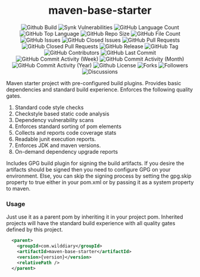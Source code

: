 <h1 align="center" style="font-weight: bold; margin-top: 20px; margin-bottom: 20px;">maven-base-starter</h1>

<p align="center">

  <img alt="Github Build" src="https://img.shields.io/github/actions/workflow/status/Wilddiary/maven-base-starter/maven-release.yml" />
  <img alt="Synk Vulnerabilities" src="https://img.shields.io/snyk/vulnerabilities/github/Wilddiary/maven-base-starter" />
  <img alt="GitHub Language Count" src="https://img.shields.io/github/languages/count/Wilddiary/maven-base-starter" />
  <img alt="GitHub Top Language" src="https://img.shields.io/github/languages/top/Wilddiary/maven-base-starter" />
  <img alt="GitHub Repo Size" src="https://img.shields.io/github/repo-size/Wilddiary/maven-base-starter" />
  <img alt="GitHub File Count" src="https://img.shields.io/github/directory-file-count/Wilddiary/maven-base-starter" />
  <img alt="GitHub Issues" src="https://img.shields.io/github/issues/Wilddiary/maven-base-starter" />
  <img alt="GitHub Closed Issues" src="https://img.shields.io/github/issues-closed/Wilddiary/maven-base-starter" />
  <img alt="GitHub Pull Requests" src="https://img.shields.io/github/issues-pr/Wilddiary/maven-base-starter" />
  <img alt="GitHub Closed Pull Requests" src="https://img.shields.io/github/issues-pr-closed/Wilddiary/maven-base-starter" />
  <img alt="GitHub Release" src="https://img.shields.io/github/v/release/Wilddiary/maven-base-starter?date_order_by=created_at&sort=date" />
  <img alt="GitHub Tag" src="https://img.shields.io/github/v/tag/Wilddiary/maven-base-starter" />
  <img alt="GitHub Contributors" src="https://img.shields.io/github/contributors/Wilddiary/maven-base-starter" />
  <img alt="GitHub Last Commit" src="https://img.shields.io/github/last-commit/Wilddiary/maven-base-starter" />
  <img alt="GitHub Commit Activity (Week)" src="https://img.shields.io/github/commit-activity/w/Wilddiary/maven-base-starter" />
  <img alt="GitHub Commit Activity (Month)" src="https://img.shields.io/github/commit-activity/m/Wilddiary/maven-base-starter" />
  <img alt="GitHub Commit Activity (Year)" src="https://img.shields.io/github/commit-activity/y/Wilddiary/maven-base-starter" />
  <img alt="Github License" src="https://img.shields.io/github/license/Wilddiary/maven-base-starter" />
  <img alt="Forks" src="https://img.shields.io/github/forks/Wilddiary/maven-base-starter" />
  <img alt="Followers" src="https://img.shields.io/github/followers/Wilddiary" />
  <img alt="Discussions" src="https://img.shields.io/github/discussions/Wilddiary/maven-base-starter" />

</p>

Maven starter project with pre-configured build plugins. Provides basic dependencies and standard build experience.
Enforces the following quality gates.

1. Standard code style checks
2. Checkstyle based static code analysis
3. Dependency vulnerability scans
4. Enforces standard sorting of pom elements
5. Collects and reports code coverage stats
6. Readable junit execution reports.
7. Enforces JDK and maven versions.
8. On-demand dependency upgrade reports

Includes GPG build plugin for signing the build artifacts. If you desire the artifacts should be signed then you need to configure GPG on your environment. Else, you can skip the signing process by setting the gpg.skip property to true either in your pom.xml or by passing it as a system property to maven.

### Usage ###
Just use it as a parent pom by inheriting it in your project pom. Inherited projects will have the standard build
experience with all quality gates defined by this project.
```xml
  <parent>
    <groupId>com.wilddiary</groupId>
    <artifactId>maven-base-starter</artifactId>
    <version>{version}</version>
    <relativePath />
  </parent>
```
